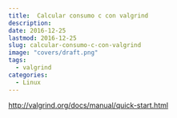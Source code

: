```yaml
---
title:  Calcular consumo c con valgrind
description: 
date: 2016-12-25
lastmod: 2016-12-25
slug: calcular-consumo-c-con-valgrind
image: "covers/draft.png"
tags:
  - valgrind
categories:
  - Linux
---
```



http://valgrind.org/docs/manual/quick-start.html
